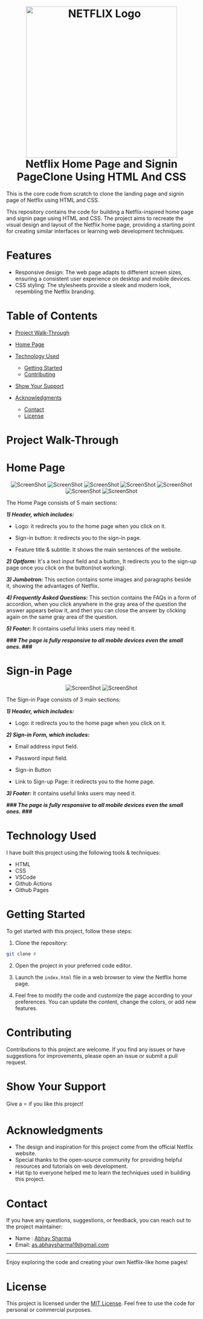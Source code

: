 <h1 align="center">
  <img title="Netflix" src="https://fhsknightlife.com/wp-content/uploads/2020/04/uVASXqvMzyUrAPfSn9pMtxOC7s89ulzdDKBdtqCP.png" alt="NETFLIX Logo" width="400" />
  <br>
  Netflix Home Page and Signin PageClone Using HTML And CSS
</h1>

This is the core code from scratch to clone the landing page and signin page of Netflix using HTML and CSS.

This repository contains the code for building a Netflix-inspired home page and signin page using HTML and CSS. The project aims to recreate the visual design and layout of the Netflix home page, providing a starting point for creating similar interfaces or learning web development techniques.

# Features

- Responsive design: The web page adapts to different screen sizes, ensuring a consistent user experience on desktop and mobile devices.
- CSS styling: The stylesheets provide a sleek and modern look, resembling the Netflix branding.

# Table of Contents

- [Project Walk-Through](#project-walk-through)
- [Home Page](#home-page)

- [Technology Used](#technology-used)
  - [Getting Started](#getting-started)
  - [Contributing](#contributing)
- [Show Your Support](#show-your-support)
- [Acknowledgments](#acknowledgments)
  - [Contact](#contact)
  - [License](#license)

# Project Walk-Through

# Home Page

<div align="center"><a name="menu"></a>

![ScreenShot](assets/images/readme/1.png)
![ScreenShot](assets/images/readme/2.png)
![ScreenShot](assets/images/readme/3.png)
![ScreenShot](assets/images/readme/4.png)
![ScreenShot](assets/images/readme/5.png)
![ScreenShot](assets/images/readme/6.png)
![ScreenShot](assets/images/readme/7.png)

</div>

The Home Page consists of 5 main sections:

**_1) Header, which includes:_**

- Logo:
  it redirects you to the home page when you click on it.

- Sign-in button:
  it redirects you to the sign-in page.

- Feature title & subtitle:
  It shows the main sentences of the website.

**_2) Optform:_**
It's a text input field and a button, It redirects you to the sign-up page once you click on the button(not working).

**_3) Jumbotron:_**
This section contains some images and paragraphs beside it, showing the advantages of Netflix.

**_4) Frequently Asked Questions:_**
This section contains the FAQs in a form of accordion, when you click anywhere in the gray area of the question the answer appears below it, and then you can close the answer by clicking again on the same gray area of the question.

**_5) Footer:_**
It contains useful links users may need it.

**_### The page is fully responsive to all mobile devices even the small ones. ###_**

# Sign-in Page

 <div align="center"><a name="menu"></a>

![ScreenShot](assets/images/readme/8.png)
![ScreenShot](assets/images/readme/9.png)

</div>

The Sign-in Page consists of 3 main sections:

**_1) Header, which includes:_**

- Logo:
  it redirects you to the home page when you click on it.

**_2) Sign-in Form, which includes:_**

- Email address input field.

- Password input field.

- Sign-in Button

- Link to Sign-up Page: it redirects you to the home page.

**_3) Footer:_**
It contains useful links users may need it.

**_### The page is fully responsive to all mobile devices even the small ones. ###_**

# Technology Used

I have built this project using the following tools & techniques:

- HTML
- CSS
- VSCode
- Github Actions
- Github Pages

# Getting Started

To get started with this project, follow these steps:

1. Clone the repository:

```bash
git clone #
```

2. Open the project in your preferred code editor.

3. Launch the `index.html` file in a web browser to view the Netflix home page.

4. Feel free to modify the code and customize the page according to your preferences. You can update the content, change the colors, or add new features.

# Contributing

Contributions to this project are welcome. If you find any issues or have suggestions for improvements, please open an issue or submit a pull request.

# Show Your Support

Give a ⭐️ if you like this project!

# Acknowledgments

- The design and inspiration for this project come from the official Netflix website.
- Special thanks to the open-source community for providing helpful resources and tutorials on web development.
- Hat tip to everyone helped me to learn the techniques used in building this project.

# Contact

If you have any questions, suggestions, or feedback, you can reach out to the project maintainer:

- Name : [Abhay Sharma](https://www.linkedin.com/in/abhay-sharma-314830283)
- Email: [as.abhaysharma19@gmail.com](mailto:as.abhaysharma19@gmail.com)

---

Enjoy exploring the code and creating your own Netflix-like home pages!

# License

This project is licensed under the [MIT License](LICENSE). Feel free to use the code for personal or commercial purposes.
